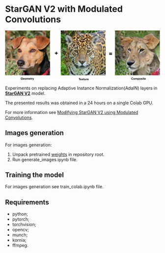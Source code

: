 # StarGAN V2 with Modulated Convolutions

![logo](data/compose.jpg)

Experiments on replacing Adaptive Instance Normalization(AdaIN) layers in [__StarGAN V2__](https://github.com/clovaai/stargan-v2) model.

The presented results was obtained in a 24 hours on a single Colab GPU.

For more information see [Modifying StarGAN V2 using Modulated Convolutions](https://v-hramchenko.medium.com/modifying-stargan-v2-using-modulated-convolutions-13dc5796cd6e).

## Images generation
For images generation:
1. Unpack pretrained [weights](https://cloud.mail.ru/public/7fKF/oPW7FDLro) in repository root.
2. Run generate_images.ipynb file.

## Training the model

For images generation see train_colab.ipynb file.

## Requirements
* python;
* pytorch;
* torchvision;
* opencv;
* munch;
* kornia;
* ffmpeg.



